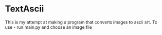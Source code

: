 # TextAscii
This is my attempt at making a program that converts images to ascii art. To use - run main.py and choose an image file
